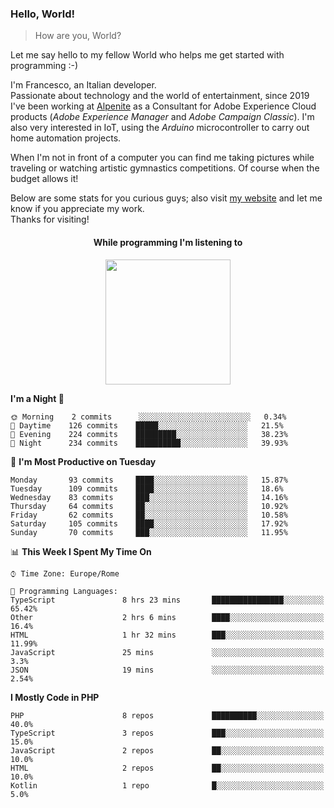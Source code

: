 ### Hello, World!

> How are you, World?

Let me say hello to my fellow World who helps me get started with programming :-)

I'm Francesco, an Italian developer.  
Passionate about technology and the world of entertainment, since 2019 I've been working at [Alpenite](https://www.alpenite.com) as a Consultant for Adobe Experience Cloud products (*Adobe Experience Manager* and *Adobe Campaign Classic*). I'm also very interested in IoT, using the *Arduino* microcontroller to carry out home automation projects.

When I'm not in front of a computer you can find me taking pictures while traveling or watching artistic gymnastics competitions. Of course when the budget allows it!

Below are some stats for you curious guys; also visit [my website](https://www.francescorega.eu) and let me know if you appreciate my work.  
Thanks for visiting!

<div align="center">
  <h4>While programming I'm listening to</h4>
  <a href="https://apps.francescorega.eu/now-playing/11147232609" target="_blank"><img src="https://apps.francescorega.eu/now-playing/11147232609" width="200"></a>
</div>

<!--START_SECTION:waka-->
**I'm a Night 🦉** 

```text
🌞 Morning    2 commits      ░░░░░░░░░░░░░░░░░░░░░░░░░   0.34% 
🌆 Daytime    126 commits    █████░░░░░░░░░░░░░░░░░░░░   21.5% 
🌃 Evening    224 commits    █████████░░░░░░░░░░░░░░░░   38.23% 
🌙 Night      234 commits    ██████████░░░░░░░░░░░░░░░   39.93%

```
📅 **I'm Most Productive on Tuesday** 

```text
Monday       93 commits     ████░░░░░░░░░░░░░░░░░░░░░   15.87% 
Tuesday      109 commits    ████░░░░░░░░░░░░░░░░░░░░░   18.6% 
Wednesday    83 commits     ███░░░░░░░░░░░░░░░░░░░░░░   14.16% 
Thursday     64 commits     ██░░░░░░░░░░░░░░░░░░░░░░░   10.92% 
Friday       62 commits     ██░░░░░░░░░░░░░░░░░░░░░░░   10.58% 
Saturday     105 commits    ████░░░░░░░░░░░░░░░░░░░░░   17.92% 
Sunday       70 commits     ███░░░░░░░░░░░░░░░░░░░░░░   11.95%

```


📊 **This Week I Spent My Time On** 

```text
⌚︎ Time Zone: Europe/Rome

💬 Programming Languages: 
TypeScript               8 hrs 23 mins       ████████████████░░░░░░░░░   65.42% 
Other                    2 hrs 6 mins        ████░░░░░░░░░░░░░░░░░░░░░   16.4% 
HTML                     1 hr 32 mins        ███░░░░░░░░░░░░░░░░░░░░░░   11.99% 
JavaScript               25 mins             ░░░░░░░░░░░░░░░░░░░░░░░░░   3.3% 
JSON                     19 mins             ░░░░░░░░░░░░░░░░░░░░░░░░░   2.54%

```

**I Mostly Code in PHP** 

```text
PHP                      8 repos             ██████████░░░░░░░░░░░░░░░   40.0% 
TypeScript               3 repos             ███░░░░░░░░░░░░░░░░░░░░░░   15.0% 
JavaScript               2 repos             ██░░░░░░░░░░░░░░░░░░░░░░░   10.0% 
HTML                     2 repos             ██░░░░░░░░░░░░░░░░░░░░░░░   10.0% 
Kotlin                   1 repo              █░░░░░░░░░░░░░░░░░░░░░░░░   5.0%

```



<!--END_SECTION:waka-->
